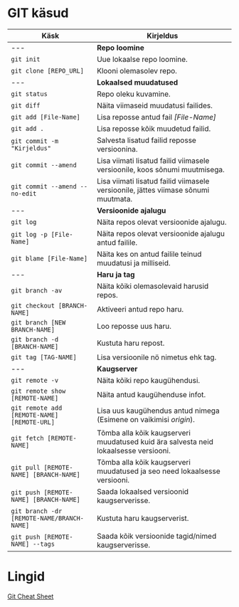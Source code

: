 # GIT käsud

| Käsk | Kirjeldus |
| --- | --- |
| --- | **Repo loomine** |
| ``git init`` | Uue lokaalse repo loomine. |
| ``git clone [REPO_URL]`` | Klooni olemasolev repo. |
| --- | **Lokaalsed muudatused** |
| ``git status`` | Repo oleku kuvamine. |
| ``git diff`` | Näita viimaseid muudatusi failides. |
| ``git add [File-Name]`` | Lisa reposse antud fail *[File-Name]* |
| ``git add .`` | Lisa reposse kõik muudetud failid. |
| ``git commit -m "Kirjeldus"`` | Salvesta lisatud failid reposse versioonina. |
| ``git commit --amend`` | Lisa viimati lisatud failid viimasele versioonile, koos sõnumi muutmisega. |
| ``git commit --amend --no-edit`` | Lisa viimati lisatud failid viimasele versioonile, jättes viimase sõnumi muutmata. |
| --- | **Versioonide ajalugu** |
| ``git log`` | Näita repos olevat versioonide ajalugu. |
| ``git log -p [File-Name]`` | Näita repos olevat versioonide ajalugu antud failile. |
| ``git blame [File-Name]`` | Näita kes on antud failile teinud muudatusi ja milliseid. |
| --- | **Haru ja tag** |
| ``git branch -av`` | Näita kõiki olemasolevaid harusid repos. |
| ``git checkout [BRANCH-NAME]`` | Aktiveeri antud repo haru. |
| ``git branch [NEW BRANCH-NAME]`` | Loo reposse uus haru. |
| ``git branch -d [BRANCH-NAME]`` | Kustuta haru repost. |
| ``git tag [TAG-NAME]`` | Lisa versioonile nö nimetus ehk tag. |
| --- | **Kaugserver** |
| ``git remote -v`` | Näita kõiki repo kaugühendusi. |
| ``git remote show [REMOTE-NAME]`` | Näita antud kaugühenduse infot. |
| ``git remote add [REMOTE-NAME] [REMOTE-URL]`` | Lisa uus kaugühendus antud nimega (Esimene on vaikimisi *origin*). |
| ``git fetch [REMOTE-NAME]`` | Tõmba alla kõik kaugserveri muudatused kuid ära salvesta neid lokaalsesse versiooni. |
| ``git pull [REMOTE-NAME] [BRANCH-NAME]`` | Tõmba alla kõik kaugserveri muudatused ja seo need lokaalsesse versiooni. |
| ``git push [REMOTE-NAME] [BRANCH-NAME]`` | Saada lokaalsed versioonid kaugserverisse. |
| ``git branch -dr [REMOTE-NAME/BRANCH-NAME]`` | Kustuta haru kaugserverist. |
| ``git push [REMOTE-NAME] --tags`` | Saada kõik versioonide tagid/nimed kaugserverisse. |


# Lingid
[Git Cheat Sheet](https://www.git-tower.com/blog/git-cheat-sheet/)
